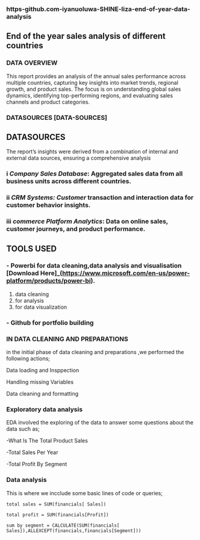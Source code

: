 ### https-github.com-iyanuoluwa-SHINE-liza-end-of-year-data-analysis

 ## End of the year sales analysis of different countries

### DATA OVERVIEW
This report provides an analysis of the annual sales performance across multiple countries, capturing key insights into market trends, regional growth, and product sales. The focus is on understanding global sales dynamics, identifying top-performing regions, and evaluating sales channels and product categories.

### DATASOURCES [DATA-SOURCES]


## DATASOURCES
The report’s insights were derived from a combination of internal and external data sources, ensuring a comprehensive analysis

### i *Company Sales Database*: Aggregated sales data from all business units across different countries.

### ii *CRM Systems: Customer* transaction and interaction data for customer behavior insights.

### iii *commerce Platform Analytics*: Data on online sales, customer journeys, and product performance.




## TOOLS USED 
### - Powerbi for data cleaning,data analysis and visualisation [Download Here]_(https://www.microsoft.com/en-us/power-platform/products/power-bi).
  1. data cleaning
  2. for analysis
  3. for data visualization

### - Github for portfolio building

### IN DATA CLEANING AND PREPARATIONS
in the initial phase of data cleaning and preparations ,we performed the following actions;

Data loading and Insppection

Handling missing Variables 

Data cleaning and formatting

### Exploratory data analysis

 EDA involved the exploring of the data to answer some questions  about the data such as;

-What Is The Total Product Sales

-Total Sales Per Year

-Total Profit By Segment

### Data analysis
This is where we incclude some basic lines of code or queries;


```POWER BI
total sales = SUM(financials[ Sales])

total profit = SUM(financials[Profit])

sum by segment = CALCULATE(SUM(financials[ Sales]),ALLEXCEPT(financials,financials[Segment]))
```


 
